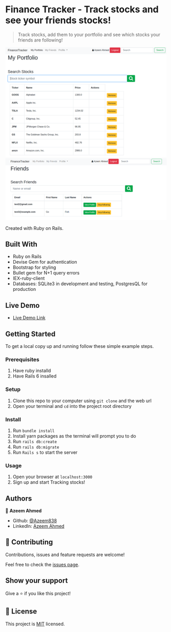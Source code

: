 # Finance Tracker - Track stocks and see your friends stocks!

> Track stocks, add them to your portfolio and see which stocks your friends are following!

![screenshot](app/assets/images/finance-tracker-profile.png)
![screenshot](app/assets/images/finance-tracker-friends.png)

Created with Ruby on Rails.

## Built With

- Ruby on Rails
- Devise Gem for authentication
- Bootstrap for styling
- Bullet gem for N+1 query errors
- IEX-ruby-client
- Databases: SQLite3 in development and testing, PostgresQL for production

## Live Demo

- [Live Demo Link](https://dry-bayou-23499.herokuapp.com/)

## Getting Started

To get a local copy up and running follow these simple example steps.

### Prerequisites

1. Have ruby installd
2. Have Rails 6 insalled

### Setup

1. Clone this repo to your computer using <code>git clone</code> and the web url
2. Open your terminal and <code>cd</code> into the project root directory

### Install

1. Run <code>bundle install</code>
2. Install yarn packages as the terminal will prompt you to do
3. Run <code>rails db:create</code>
4. Run <code>rails db:migrate</code>
5. Run <code>Rails s</code> to start the server

### Usage

1. Open your browser at <code>localhost:3000</code>
2. Sign up and start Tracking stocks!

## Authors

👤 **Azeem Ahmed**

- Github: [@Azeem838](https://github.com/Azeem838)
- LinkedIn: [Azeem Ahmed](https://www.linkedin.com/in/azeem-ahmed-a56a25101/)

## 🤝 Contributing

Contributions, issues and feature requests are welcome!

Feel free to check the [issues page](https://github.com/Azeem838/finance-tracker/issues).

## Show your support

Give a ⭐️ if you like this project!

## 📝 License

This project is [MIT](lic.url) licensed.
